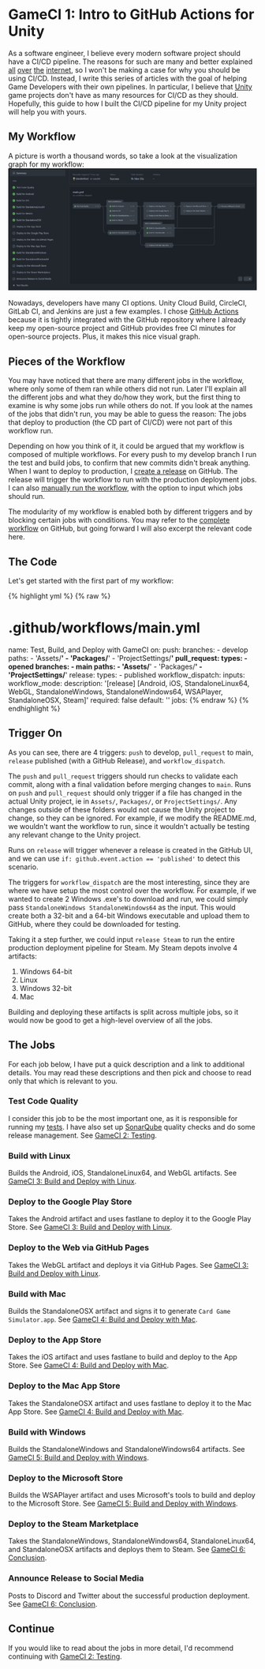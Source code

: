 # GameCI 1: Intro to GitHub Actions for Unity

As a software engineer, I believe every modern software project should have a CI/CD pipeline.
The reasons for such are many and better explained [all](https://www.synopsys.com/glossary/what-is-cicd.html)
 [over](https://www.redhat.com/en/topics/devops/what-is-ci-cd) [the](https://www.infoworld.com/article/3271126/what-is-cicd-continuous-integration-and-continuous-delivery-explained.html)
 [internet](https://en.wikipedia.org/wiki/CI/CD), so I won't be making a case for why you should be using CI/CD.
Instead, I write this series of articles with the goal of helping Game Developers with their own pipelines.
In particular, I believe that [Unity](https://unity.com/) game projects don't have as many resources for CI/CD as they should.
Hopefully, this guide to how I built the CI/CD pipeline for my Unity project will help you with yours.

## My Workflow

A picture is worth a thousand words, so take a look at the visualization graph for my workflow:
[![Test, Build, and Deploy with GameCI](assets/img/cgs-workflow.png)](https://davidmfinol.website/assets/img/cgs-workflow.png)

Nowadays, developers have many CI options.
Unity Cloud Build, CircleCI, GitLab CI, and Jenkins are just a few examples.
I chose [GitHub Actions](https://github.com/features/actions) because it is tightly integrated with the GitHub repository where I already keep my open-source project and GitHub provides free CI minutes for open-source projects.
Plus, it makes this nice visual graph.

## Pieces of the Workflow

You may have noticed that there are many different jobs in the workflow, where only some of them ran while others did not run.
Later I'll explain all the different jobs and what they do/how they work, but the first thing to examine is why some jobs run while others do not.
If you look at the names of the jobs that didn't run, you may be able to guess the reason: The jobs that deploy to production (the CD part of CI/CD) were not part of this workflow run.

Depending on how you think of it, it could be argued that my workflow is composed of multiple workflows.
For every push to my develop branch I run the test and build jobs, to confirm that new commits didn't break anything.
When I want to deploy to production, I [create a release](https://docs.github.com/en/repositories/releasing-projects-on-github/managing-releases-in-a-repository#creating-a-release) on GitHub.
The release will trigger the workflow to run with the production deployment jobs.
I can also [manually run the workflow](https://docs.github.com/en/actions/managing-workflow-runs/manually-running-a-workflow), with the option to input which jobs should run.

The modularity of my workflow is enabled both by different triggers and by blocking certain jobs with conditions.
You may refer to the [complete workflow](https://github.com/finol-digital/Card-Game-Simulator/blob/develop/.github/workflows/main.yml) on GitHub, but going forward I will also excerpt the relevant code here.

## The Code

Let's get started with the first part of my workflow:

{% highlight yml %}
{% raw %}
# .github/workflows/main.yml
name: Test, Build, and Deploy with GameCI
on:
  push:
    branches:
      - develop
    paths:
      - 'Assets/**'
      - 'Packages/**'
      - 'ProjectSettings/**'
  pull_request:
    types:
      - opened
    branches:
      - main
    paths:
      - 'Assets/**'
      - 'Packages/**'
      - 'ProjectSettings/**'
  release:
    types:
      - published
  workflow_dispatch:
    inputs:
      workflow_mode:
        description: '[release] [Android, iOS, StandaloneLinux64, WebGL, StandaloneWindows, StandaloneWindows64, WSAPlayer, StandaloneOSX, Steam]'
        required: false
        default: ''
jobs:
{% endraw %}
{% endhighlight %}

## Trigger On

As you can see, there are 4 triggers: `push` to develop, `pull_request` to main, `release` published (with a GitHub Release), and `workflow_dispatch`.

The `push` and `pull_request` triggers should run checks to validate each commit, along with a final validation before merging changes to `main`.
Runs on `push` and `pull_request` should only trigger if a file has changed in the actual Unity project, ie in `Assets/`, `Packages/`, or `ProjectSettings/`.
Any changes outside of these folders would not cause the Unity project to change, so they can be ignored.
For example, if we modify the README.md, we wouldn't want the workflow to run, since it wouldn't actually be testing any relevant change to the Unity project.

Runs on `release` will trigger whenever a release is created in the GitHub UI, and we can use `if: github.event.action == 'published'` to detect this scenario.

The triggers for `workflow_dispatch` are the most interesting, since they are where we have setup the most control over the workflow.
For example, if we wanted to create 2 Windows .exe's to download and run, we could simply pass `StandaloneWindows StandaloneWindows64` as the input.
This would create both a 32-bit and a 64-bit Windows executable and upload them to GitHub, where they could be downloaded for testing.

Taking it a step further, we could input `release Steam` to run the entire production deployment pipeline for Steam.
My Steam depots involve 4 artifacts:
1. Windows 64-bit
2. Linux
3. Windows 32-bit
4. Mac

Building and deploying these artifacts is split across multiple jobs, so it would now be good to get a high-level overview of all the jobs.

## The Jobs

For each job below, I have put a quick description and a link to additional details.
You may read these descriptions and then pick and choose to read only that which is relevant to you.

### Test Code Quality
I consider this job to be the most important one, as it is responsible for running my [tests](https://docs.unity3d.com/Manual/testing-editortestsrunner.html).
I have also set up [SonarQube](https://www.sonarqube.org/) quality checks and do some release management.
See [GameCI 2: Testing](gameci-2_testing.html).

### Build with Linux
Builds the Android, iOS, StandaloneLinux64, and WebGL artifacts.
See [GameCI 3: Build and Deploy with Linux](gameci-3_linux.html).

### Deploy to the Google Play Store
Takes the Android artifact and uses fastlane to deploy it to the Google Play Store.
See [GameCI 3: Build and Deploy with Linux](gameci-3_linux.html).

### Deploy to the Web via GitHub Pages
Takes the WebGL artifact and deploys it via GitHub Pages.
See [GameCI 3: Build and Deploy with Linux](gameci-3_linux.html).

### Build with Mac
Builds the StandaloneOSX artifact and signs it to generate `Card Game Simulator.app`.
See [GameCI 4: Build and Deploy with Mac](gameci-4_mac.html).

### Deploy to the App Store
Takes the iOS artifact and uses fastlane to build and deploy to the App Store.
See [GameCI 4: Build and Deploy with Mac](gameci-4_mac.html).

### Deploy to the Mac App Store
Takes the StandaloneOSX artifact and uses fastlane to deploy it to the Mac App Store.
See [GameCI 4: Build and Deploy with Mac](gameci-4_mac.html).

### Build with Windows
Builds the StandaloneWindows and StandaloneWindows64 artifacts.
See [GameCI 5: Build and Deploy with Windows](gameci-5_windows.html).

### Deploy to the Microsoft Store
Builds the WSAPlayer artifact and uses Microsoft's tools to build and deploy to the Microsoft Store.
See [GameCI 5: Build and Deploy with Windows](gameci-5_windows.html).

### Deploy to the Steam Marketplace
Takes the StandaloneWindows, StandaloneWindows64, StandaloneLinux64, and StandaloneOSX artifacts and deploys them to Steam.
See [GameCI 6: Conclusion](gameci-6_conclusion.html).

### Announce Release to Social Media
Posts to Discord and Twitter about the successful production deployment.
See [GameCI 6: Conclusion](gameci-6_conclusion.html).

## Continue

If you would like to read about the jobs in more detail, I'd recommend continuing with [GameCI 2: Testing](gameci-2_testing.html).
